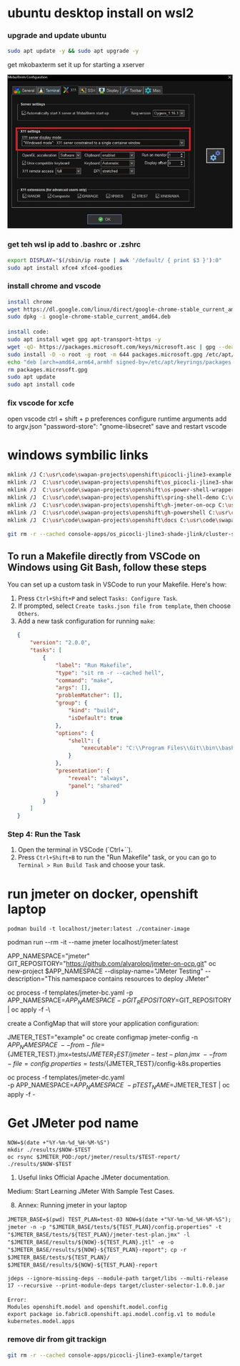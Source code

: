 # ubuntu desktop install on wsl2

### upgrade and update ubuntu 

```bash
sudo apt update -y && sudo apt upgrade -y 
```


get mkobaxterm
set it up for starting a xserver

![alt text](image.png)

### get teh wsl ip add to .bashrc or .zshrc

```bash
export DISPLAY="$(/sbin/ip route | awk '/default/ { print $3 }'):0" 
sudo apt install xfce4 xfce4-goodies
```

### install chrome and vscode

```bash
install chrome
wget https://dl.google.com/linux/direct/google-chrome-stable_current_amd64.deb
sudo dpkg -i google-chrome-stable_current_amd64.deb

install code:
sudo apt install wget gpg apt-transport-https -y
wget -qO- https://packages.microsoft.com/keys/microsoft.asc | gpg --dearmor > packages.microsoft.gpg
sudo install -D -o root -g root -m 644 packages.microsoft.gpg /etc/apt/keyrings/packages.microsoft.gpg
echo "deb [arch=amd64,arm64,armhf signed-by=/etc/apt/keyrings/packages.microsoft.gpg] https://packages.microsoft.com/repos/code stable main" | sudo tee /etc/apt/sources.list.d/vscode.list > /dev/null
rm packages.microsoft.gpg
sudo apt update
sudo apt install code
```

### fix vscode for xcfe

open vscode
ctrl + shift + p
preferences configure runtime arguments
add to argv.json 
"password-store": "gnome-libsecret"
save and restart vscode

# windows symbilic links

```bash
mklink /J C:\usr\code\swapan-projects\openshift\picocli-jline3-example C:\usr\code\swapan-projects\console-apps\picocli-jline3-example 
mklink /J  C:\usr\code\swapan-projects\openshift\os_picocli-jline3-shade-jlink C:\usr\code\swapan-projects\console-apps\os_picocli-jline3-shade-jlink
mklink /J  C:\usr\code\swapan-projects\openshift\os-power-shell-wrapper C:\usr\code\swapan-projects\console-apps\pws\os-power-shell-wrapper
mklink /J  C:\usr\code\swapan-projects\openshift\spring-shell-demo C:\usr\code\swapan-projects\console-apps\spring-shell-demo
mklink /J  C:\usr\code\swapan-projects\openshift\gh-jmeter-on-ocp C:\usr\code\github\jmeter-on-ocp
mklink /J  C:\usr\code\swapan-projects\openshift\gh-powershell C:\usr\code\github\powershell
mklink /J  C:\usr\code\swapan-projects\openshift\docs C:\usr\code\swapan-projects\README
```

```bash
git rm -r --cached console-apps/os_picocli-jline3-shade-jlink/cluster-selector/target/
```

## To run a Makefile directly from VSCode on Windows using Git Bash, follow these steps

You can set up a custom task in VSCode to run your Makefile. Here's how:

1. Press `Ctrl+Shift+P` and select `Tasks: Configure Task`.
2. If prompted, select `Create tasks.json file from template`, then choose `Others`.
3. Add a new task configuration for running `make`:

```json
   {
       "version": "2.0.0",
       "tasks": [
           {
               "label": "Run Makefile",
               "type": "sit rm -r --cached hell",
               "command": "make",
               "args": [],
               "problemMatcher": [],
               "group": {
                   "kind": "build",
                   "isDefault": true
               },
               "options": {
                   "shell": {
                       "executable": "C:\\Program Files\\Git\\bin\\bash.exe"
                   }
               },
               "presentation": {
                   "reveal": "always",
                   "panel": "shared"
               }
           }
       ]
   }
```

### Step 4: Run the Task

1. Open the terminal in VSCode (`Ctrl+\``).
2. Press `Ctrl+Shift+B` to run the "Run Makefile" task, or you can go to `Terminal > Run Build Task` and choose your task.

# run jmeter on docker, openshift laptop

```
podman build -t localhost/jmeter:latest ./container-image
```

podman run --rm -it --name jmeter localhost/jmeter:latest

APP_NAMESPACE="jmeter"
GIT_REPOSITORY="<https://github.com/alvarolop/jmeter-on-ocp.git>"
oc new-project $APP_NAMESPACE --display-name="JMeter Testing" --description="This namespace contains resources to deploy JMeter"

oc process -f templates/jmeter-bc.yaml -p APP_NAMESPACE=$APP_NAMESPACE -p GIT_REPOSITORY=$GIT_REPOSITORY | oc apply -f -\

create a ConfigMap that will store your application configuration:

JMETER_TEST="example"
oc create configmap jmeter-config -n $APP_NAMESPACE \
--from-file=${JMETER_TEST}.jmx=tests/${JMETER_TEST}/jmeter-test-plan.jmx \
--from-file=config.properties=tests/${JMETER_TEST}/config-k8s.properties

oc process -f templates/jmeter-dc.yaml \
    -p APP_NAMESPACE=$APP_NAMESPACE \
    -p TEST_NAME=$JMETER_TEST | oc apply -f -

# Get JMeter pod name

```JMETER_POD=$(oc get pods -l app=jmeter -n $APP_NAMESPACE --template='{{(index .items 0).metadata.name}}')
NOW=$(date +"%Y-%m-%d_%H-%M-%S")
mkdir ./results/$NOW-$TEST
oc rsync $JMETER_POD:/opt/jmeter/results/$TEST-report/ ./results/$NOW-$TEST
```

1. Useful links
Official Apache JMeter documentation.

Medium: Start Learning JMeter With Sample Test Cases.

8. Annex: Running jmeter in your laptop
   
`JMETER_BASE=$(pwd)
TEST_PLAN=test-03
NOW=$(date +"%Y-%m-%d_%H-%M-%S"); jmeter -n -p "$JMETER_BASE/tests/${TEST_PLAN}/config.properties" -t "$JMETER_BASE/tests/${TEST_PLAN}/jmeter-test-plan.jmx" -l "$JMETER_BASE/results/${NOW}-${TEST_PLAN}.jtl" -e -o "$JMETER_BASE/results/${NOW}-${TEST_PLAN}-report"; cp -r $JMETER_BASE/tests/${TEST_PLAN}/ $JMETER_BASE/results/${NOW}-${TEST_PLAN}-report
`

```
jdeps --ignore-missing-deps --module-path target/libs --multi-release 17 --recursive --print-module-deps target/cluster-selector-1.0.0.jar

Error: 
Modules openshift.model and openshift.model.config 
export package io.fabric8.openshift.api.model.config.v1 to module kubernetes.model.apps
```


### remove dir from git trackign

```bash
git rm -r --cached console-apps/picocli-jline3-example/target

```